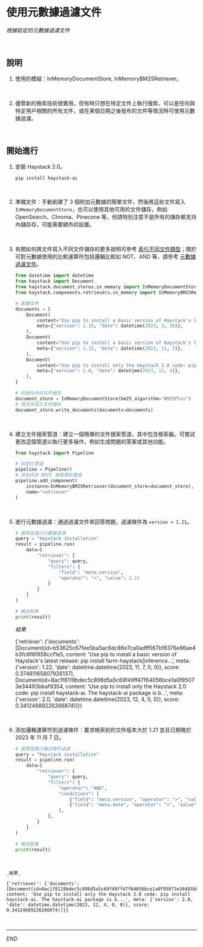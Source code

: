 # 使用元數據過濾文件

_根據給定的元數據過濾文件_

<br>

## 說明

1. 使用的模組：InMemoryDocumentStore, InMemoryBM25Retriever。

<br>

2. 儘管新的檢索技術很實用，但有時只想在特定文件上執行搜索，可以是任何與特定用戶相關的所有文件，或在某個日期之後發布的文件等情況時可使用元數據過濾。

<br>

## 開始進行

1. 安裝 Haystack 2.0。

    ```bash
    pip install haystack-ai
    ```

<br>

2. 準備文件：手動創建了 3 個附加元數據的簡單文件，然後將這些文件寫入 `InMemoryDocumentStore`，也可以使用其他可用的文件儲存，例如 OpenSearch、Chroma、Pinecone 等，但請特別注意不是所有的儲存都支持內儲存存，可能需要額外的設置。

<br>

3. 有關如何將文件寫入不同文件儲存的更多說明可參考 [索引不同文件類型](https://haystack.deepset.ai/docs/2.0/indexing)；關於可對元數據使用的比較運算符包括邏輯比較如 NOT、AND 等，請參考 [元數據過濾文件](https://haystack.deepset.ai/docs/2.0/meta_filtering)。

    ```python
    from datetime import datetime
    from haystack import Document
    from haystack.document_stores.in_memory import InMemoryDocumentStore
    from haystack.components.retrievers.in_memory import InMemoryBM25Retriever

    # 創建文件
    documents = [
        Document(
            content="Use pip to install a basic version of Haystack's latest release: pip install farm-haystack. All the core Haystack components live in the haystack repo. But there's also the haystack-extras repo which contains components that are not as widely used, and you need to install them separately.",
            meta={"version": 1.15, "date": datetime(2023, 3, 30)},
        ),
        Document(
            content="Use pip to install a basic version of Haystack's latest release: pip install farm-haystack[inference]. All the core Haystack components live in the haystack repo. But there's also the haystack-extras repo which contains components that are not as widely used, and you need to install them separately.",
            meta={"version": 1.22, "date": datetime(2023, 11, 7)},
        ),
        Document(
            content="Use pip to install only the Haystack 2.0 code: pip install haystack-ai. The haystack-ai package is built on the main branch which is an unstable beta version, but it's useful if you want to try the new features as soon as they are merged.",
            meta={"version": 2.0, "date": datetime(2023, 12, 4)},
        ),
    ]

    # 初始化內存文件儲存
    document_store = InMemoryDocumentStore(bm25_algorithm="BM25Plus")
    # 將文件寫入文件儲存
    document_store.write_documents(documents=documents)
    ```

<br>

4. 建立文件搜索管道：建立一個簡單的文件搜索管道，其中包含檢索器。可嘗試更改這個管道以執行更多操作，例如生成問題的答案或其他功能。

    ```python
    from haystack import Pipeline

    # 初始化管道
    pipeline = Pipeline()
    # 添加內存 BM25 檢索器到管道
    pipeline.add_component(
        instance=InMemoryBM25Retriever(document_store=document_store),
        name="retriever"
    )
    ```

<br>

5. 進行元數據過濾：通過過濾文件來回答問題，過濾條件為 `version > 1.21`。

    ```python
    # 提問並進行元數據過濾
    query = "Haystack installation"
    result = pipeline.run(
        data={
            "retriever": {
                "query": query,
                "filters": {
                    "field": "meta.version",
                    "operator": ">", "value": 1.21
                }
            }
        }
    )

    # 輸出結果
    print(result)
    ```

    _結果_

    {'retriever': {'documents': [Document(id=b53625c67fee5ba5ac6dc86e7ca0adff567bf8376e86ae4b3fc6f6f858ccf1e5, content: 'Use pip to install a basic version of Haystack's latest release: pip install farm-haystack[inference...', meta: {'version': 1.22, 'date': datetime.datetime(2023, 11, 7, 0, 0)}, score: 0.37481165807926137), Document(id=8ac1f8119bdec5c898d5a5c69f49ff47f64056bce1a0f95073e34493bbaf9354, content: 'Use pip to install only the Haystack 2.0 code: pip install haystack-ai. The haystack-ai package is b...', meta: {'version': 2.0, 'date': datetime.datetime(2023, 12, 4, 0, 0)}, score: 0.34124689226266874)]}}

<br>

6. 添加邏輯運算符到過濾條件：要求檢索到的文件版本大於 1.21 並且日期晚於 2023 年 11 月 7 日。

    ```python
    # 提問並進行複合條件過濾
    query = "Haystack installation"
    result = pipeline.run(
        data={
            "retriever": {
                "query": query,
                "filters": {
                    "operator": "AND",
                    "conditions": [
                        {"field": "meta.version", "operator": ">", "value": 1.21},
                        {"field": "meta.date", "operator": ">", "value": datetime(2023, 11, 7)},
                    ],
                },
            }
        }
    )

    # 輸出結果
    print(result)
    ```

<br>

    _結果_

    {'retriever': {'documents': [Document(id=8ac1f8119bdec5c898d5a5c69f49ff47f64056bce1a0f95073e34493bbaf9354, content: 'Use pip to install only the Haystack 2.0 code: pip install haystack-ai. The haystack-ai package is b...', meta: {'version': 2.0, 'date': datetime.datetime(2023, 12, 4, 0, 0)}, score: 0.34124689226266874)]}}

<br>

___

_END_
